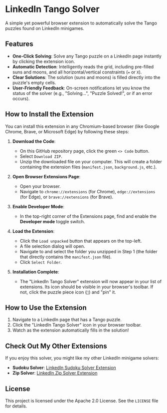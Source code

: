# LinkedIn Tango Solver

A simple yet powerful browser extension to automatically solve the Tango puzzles found on LinkedIn minigames.

## Features

- **One-Click Solving**: Solve any Tango puzzle on a LinkedIn page instantly by clicking the extension icon.
- **Automatic Detection**: Intelligently reads the grid, including pre-filled suns and moons, and all horizontal/vertical constraints (`=` or `X`).
- **Clear Solutions**: The solution (suns and moons) is filled directly into the puzzle's empty cells.
- **User-Friendly Feedback**: On-screen notifications let you know the status of the solver (e.g., "Solving...", "Puzzle Solved!", or if an error occurs).

## How to Install the Extension

You can install this extension in any Chromium-based browser (like Google Chrome, Brave, or Microsoft Edge) by following these steps:

1.  **Download the Code**:
    - On this GitHub repository page, click the green `<> Code` button.
    - Select `Download ZIP`.
    - Unzip the downloaded file on your computer. This will create a folder containing the extension files (`manifest.json`, `background.js`, etc.).

2.  **Open Browser Extensions Page**:
    - Open your browser.
    - Navigate to `chrome://extensions` (for Chrome), `edge://extensions` (for Edge), or `brave://extensions` (for Brave).

3.  **Enable Developer Mode**:
    - In the top-right corner of the Extensions page, find and enable the **Developer mode** toggle switch.

4.  **Load the Extension**:
    - Click the `Load unpacked` button that appears on the top-left.
    - A file selection dialog will open.
    - Navigate to and select the folder you unzipped in Step 1 (the folder that directly contains the `manifest.json` file).
    - Click `Select Folder`.

5.  **Installation Complete**:
    - The "LinkedIn Tango Solver" extension will now appear in your list of extensions. Its icon should be visible in your browser's toolbar. If not, click the puzzle piece icon (`🧩`) and "pin" it.

## How to Use the Extension

1.  Navigate to a LinkedIn page that has a Tango puzzle.
2.  Click the "LinkedIn Tango Solver" icon in your browser toolbar.
3.  Watch as the extension automatically fills in the solution!

## Check Out My Other Extensions

If you enjoy this solver, you might like my other LinkedIn minigame solvers:

-   **Sudoku Solver**: [LinkedIn Sudoku Solver Extension](https://github.com/adhraj12/LinkedIn-Sudoku-solver-extension)
-   **Zip Solver**: [LinkedIn Zip Solver Extension](https://github.com/adhraj12/LinkedIn-Zip-solver-extension)

## License

This project is licensed under the Apache 2.0 License. See the `LICENSE` file for details.
